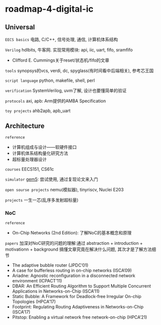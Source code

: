 # roadmap-4-digital-ic

## Universal
`EECS basics` 电路, C/C++, 信号处理, 通信, 计算机体系结构

`Verilog` hdlbits, 牛客网. 实现常用模块: api, iic, uart, fifo, sramfifo
- Clifford E. Cummings关于reset/状态机/fifo的文章

`tools` synopsys的vcs, verdi, dc, spyglass(有时间看中后端相关), 参考芯王国

`script language` python, makefile, shell, perl

`verification` SystemVerilog, uvm了解, 设计也要懂简单的验证

`protocols` axi, apb: Arm提供的AMBA Specification

`toy projects` ahb2apb, apb_uart


## Architecture
`reference`
- 计算机组成与设计——软硬件接口
- 计算机体系结构量化研究方法
- 超标量处理器设计

`courses` EECS151, CS61c

`simulator` [gem5](./gem5/): 尝试使用, 通过复现论文来入门

`open sourse projects` nemu(模拟器), tinyriscv, Nuclei E203

`projects` 一生一芯(乱序多发射超标量)

### NoC
`reference`
- On-Chip Networks (2nd Edition): 了解NoC的基本概念和原理

`papers` 加深对NoC研究的问题的理解:通过 abstraction + introduction + motivationn + background 搞懂文章究竟在解决什么问题, 其次才是了解方法细节

- The adaptive bubble router (JPDC’01)
- A case for bufferless routing in on-chip networks (ISCA’09)
- Ariadne: Agnostic reconfiguration in a disconnected network environment (ICPACT’11)
- DBAR: An Efficient Routing Algorithm to Support Multiple Concurrent Applications in Networks-on-Chip (ISCA’11)
- Static Bubble: A Framework for Deadlock-free Irregular On-chip Topologies (HPCA’17)
- Footprint: Regulating Routing Adaptiveness in Networks-on-Chip (ISCA’17)
- Pitstop: Enabling a virtual network free network-on-chip (HPCA’21)
